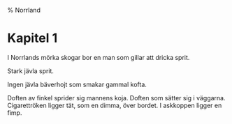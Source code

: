 % Norrland

# Kapitel 1

I Norrlands mörka skogar bor en man som gillar att dricka sprit.

Stark jävla sprit.

Ingen jävla bäverhojt som smakar gammal kofta.

Doften av finkel sprider sig mannens koja. Doften som sätter sig i väggarna.
Cigarettröken ligger tät, som en dimma, över bordet. I askkoppen ligger en fimp.
